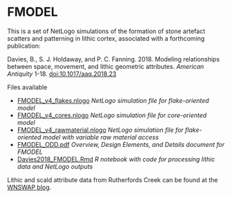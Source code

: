 # FMODEL
This is a set of NetLogo simulations of the formation of stone artefact scatters and patterning in lithic cortex, associated with a forthcoming publication:

Davies, B., S. J. Holdaway, and P. C. Fanning. 2018. Modeling relationships between space, movement, and lithic geometric attributes.  *American Antiquity* 1-18. <doi:10.1017/aaq.2018.23>

Files available
* [FMODEL_v4_flakes.nlogo](https://github.com/b-davies/FMODEL/blob/master/FMODEL_v4_flakes.nlogo) *NetLogo simulation file for flake-oriented model*
* [FMODEL_v4_cores.nlogo](https://github.com/b-davies/FMODEL/blob/master/FMODEL_v4_cores.nlogo) *NetLogo simulation file for core-oriented model*
* [FMODEL_v4_rawmaterial.nlogo](https://github.com/b-davies/FMODEL/blob/master/FMODEL_v4_rawmaterial.nlogo) *NetLogo simulation file for flake-oriented model with variable raw material access*
* [FMODEL_ODD.pdf](https://github.com/b-davies/FMODEL/blob/master/FMODEL_ODD.pdf) *Overview, Design Elements, and Details document for FMODEL*
* [Davies2018_FMODEL.Rmd](https://github.com/b-davies/FMODEL/blob/master/Davies2018_FMODEL.Rmd) *R notebook with code for processing lithic data and NetLogo outputs*

Lithic and scald attribute data from Rutherfords Creek can be found at the [WNSWAP blog](http://wnswap.blogs.auckland.ac.nz/data/rutherfords-creek/).
